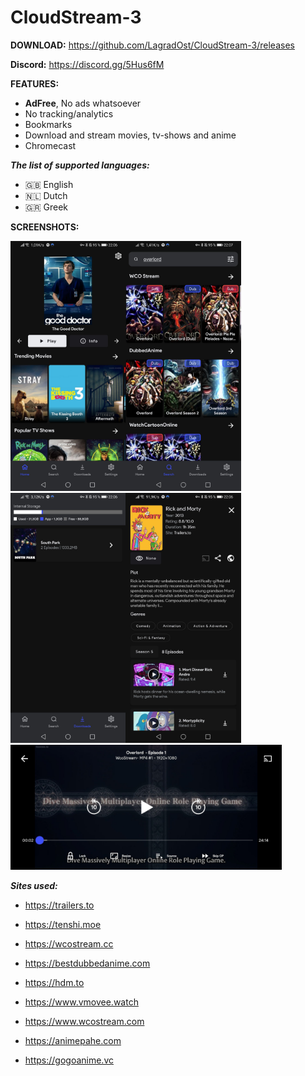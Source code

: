# CloudStream-3

**DOWNLOAD:**
https://github.com/LagradOst/CloudStream-3/releases

**Discord:**
https://discord.gg/5Hus6fM

**FEATURES:**
+ **AdFree**, No ads whatsoever
+ No tracking/analytics
+ Bookmarks
+ Download and stream movies, tv-shows and anime
+ Chromecast

***The list of supported languages:***
* 🇬🇧 English
* 🇳🇱 Dutch
* 🇬🇷 Greek

**SCREENSHOTS:**

<img src="./.github/home.jpg" height="400"/><img src="./.github/search.jpg" height="400"/><img src="./.github/downloads.jpg" height="400"/><img src="./.github/results.jpg" height="400"/>
<img src="./.github/player.jpg" height="200"/>

***Sites used:***
+ https://trailers.to

+ https://tenshi.moe

+ https://wcostream.cc

+ https://bestdubbedanime.com

+ https://hdm.to

+ https://www.vmovee.watch

+ https://www.wcostream.com

+ https://animepahe.com

+ https://gogoanime.vc
